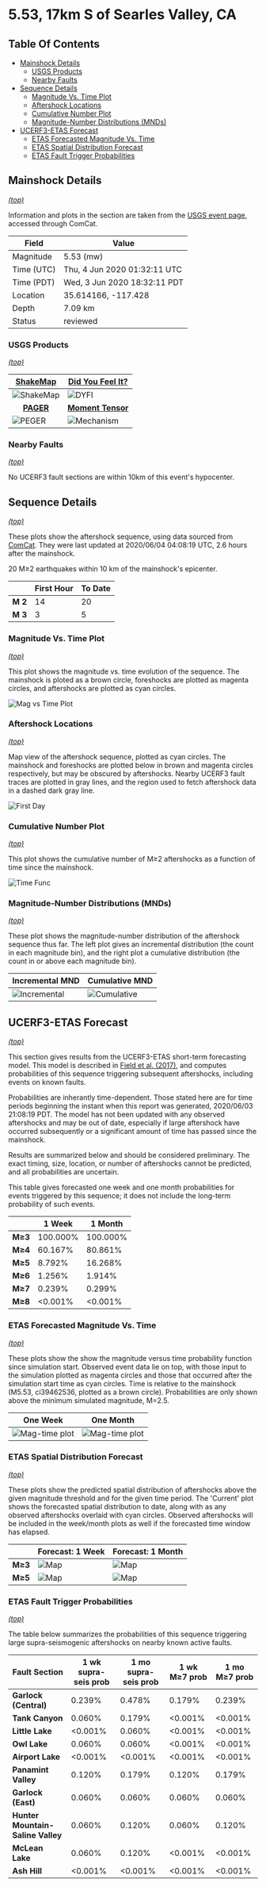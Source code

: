 # 5.53, 17km S of Searles Valley, CA

## Table Of Contents

* [Mainshock Details](#mainshock-details)
  * [USGS Products](#usgs-products)
  * [Nearby Faults](#nearby-faults)
* [Sequence Details](#sequence-details)
  * [Magnitude Vs. Time Plot](#magnitude-vs-time-plot)
  * [Aftershock Locations](#aftershock-locations)
  * [Cumulative Number Plot](#cumulative-number-plot)
  * [Magnitude-Number Distributions (MNDs)](#magnitude-number-distributions-mnds)
* [UCERF3-ETAS Forecast](#ucerf3-etas-forecast)
  * [ETAS Forecasted Magnitude Vs. Time](#etas-forecasted-magnitude-vs-time)
  * [ETAS Spatial Distribution Forecast](#etas-spatial-distribution-forecast)
  * [ETAS Fault Trigger Probabilities](#etas-fault-trigger-probabilities)

## Mainshock Details
*[(top)](#table-of-contents)*

Information and plots in the section are taken from the [USGS event page](https://earthquake.usgs.gov/earthquakes/eventpage/ci39462536), accessed through ComCat.

| Field | Value |
|-----|-----|
| Magnitude | 5.53 (mw) |
| Time (UTC) | Thu, 4 Jun 2020 01:32:11 UTC |
| Time (PDT) | Wed, 3 Jun 2020 18:32:11 PDT |
| Location | 35.614166, -117.428 |
| Depth | 7.09 km |
| Status | reviewed |

### USGS Products
*[(top)](#table-of-contents)*

| <center>**[ShakeMap](https://earthquake.usgs.gov/earthquakes/eventpage/ci39462536/shakemap/)**</center> | <center>**[Did You Feel It?](https://earthquake.usgs.gov/earthquakes/eventpage/ci39462536/dyfi/)**</center> |
|-----|-----|
| ![ShakeMap](resources/ci39462536_shakemap.jpg) | ![DYFI](resources/ci39462536_dyfi.jpg) |
| <center>**[PAGER](https://earthquake.usgs.gov/earthquakes/eventpage/ci39462536/pager/)**</center> | <center>**[Moment Tensor](https://earthquake.usgs.gov/earthquakes/eventpage/ci39462536/moment-tensor/)**</center> |
| ![PEGER](resources/ci39462536_pager.png) | ![Mechanism](resources/ci39462536_mechanism.jpg) |

### Nearby Faults
*[(top)](#table-of-contents)*


No UCERF3 fault sections are within 10km of this event's hypocenter.

## Sequence Details
*[(top)](#table-of-contents)*

These plots show the aftershock sequence, using data sourced from [ComCat](https://earthquake.usgs.gov/data/comcat/). They were last updated at 2020/06/04 04:08:19 UTC, 2.6 hours after the mainshock.

20 M&ge;2 earthquakes within 10 km of the mainshock's epicenter.


|  | First Hour | To Date |
|-----|-----|-----|
| **M 2** | 14 | 20 |
| **M 3** | 3 | 5 |
### Magnitude Vs. Time Plot
*[(top)](#table-of-contents)*

This plot shows the magnitude vs. time evolution of the sequence. The mainshock is ploted as a brown circle, foreshocks are plotted as magenta circles, and aftershocks are plotted as cyan circles.

![Mag vs Time Plot](resources/aftershocks_mag_vs_time.png)

### Aftershock Locations
*[(top)](#table-of-contents)*

Map view of the aftershock sequence, plotted as cyan circles. The mainshock  and foreshocks are plotted below in brown and magenta circles respectively, but may be obscured by aftershocks. Nearby UCERF3 fault traces are plotted in gray lines, and the region used to fetch aftershock data in a dashed dark gray line.

![First Day](resources/map_to_date.png)

### Cumulative Number Plot
*[(top)](#table-of-contents)*

This plot shows the cumulative number of M&ge;2 aftershocks as a function of time since the mainshock.

![Time Func](resources/aftershocks_vs_time.png)

### Magnitude-Number Distributions (MNDs)
*[(top)](#table-of-contents)*

These plot shows the magnitude-number distribution of the aftershock sequence thus far. The left plot gives an incremental distribution (the count in each magnitude bin), and the right plot a cumulative distribution (the count in or above each magnitude bin).

| Incremental MND | Cumulative MND |
|-----|-----|
| ![Incremental](resources/aftershocks_mag_num_incremental.png) | ![Cumulative](resources/aftershocks_mag_num_cumulative.png) |

## UCERF3-ETAS Forecast
*[(top)](#table-of-contents)*

This section gives results from the UCERF3-ETAS short-term forecasting model. This model is described in [Field et al. (2017)](http://bssa.geoscienceworld.org/lookup/doi/10.1785/0120160173), and computes probabilities of this sequence triggering subsequent aftershocks, including events on known faults.

Probabilities are inherantly time-dependent. Those stated here are for time periods beginning the instant when this report was generated, 2020/06/03 21:08:19 PDT. The model has not been updated with any observed aftershocks and may be out of date, especially if large aftershock have occurred subsequently or a significant amount of time has passed since the mainshock.

Results are summarized below and should be considered preliminary. The exact timing, size, location, or number of aftershocks cannot be predicted, and all probabilities are uncertain.


This table gives forecasted one week and one month probabilities for events triggered by this sequence; it does not include the long-term probability of such events.

|  | 1 Week | 1 Month |
|-----|-----|-----|
| **M&ge;3** | 100.000% | 100.000% |
| **M&ge;4** | 60.167% | 80.861% |
| **M&ge;5** | 8.792% | 16.268% |
| **M&ge;6** | 1.256% | 1.914% |
| **M&ge;7** | 0.239% | 0.299% |
| **M&ge;8** | <0.001% | <0.001% |

### ETAS Forecasted Magnitude Vs. Time
*[(top)](#table-of-contents)*

These plots show the show the magnitude versus time probability function since simulation start. Observed event data lie on top, with those input to the simulation plotted as magenta circles and those that occurred after the simulation start time as cyan circles. Time is relative to the mainshock (M5.53, ci39462536, plotted as a brown circle). Probabilities are only shown above the minimum simulated magnitude, M=2.5.

| One Week | One Month |
|-----|-----|
| ![Mag-time plot](resources/mag_time_week.png) | ![Mag-time plot](resources/mag_time_month.png) |

### ETAS Spatial Distribution Forecast
*[(top)](#table-of-contents)*

These plots show the predicted spatial distribution of aftershocks above the given magnitude threshold and for the given time period. The 'Current' plot shows the forecasted spatial distribution to date, along with as any observed aftershocks overlaid with cyan circles. Observed aftershocks will be included in the week/month plots as well if the forecasted time window has elapsed.

|  | Forecast: 1 Week | Forecast: 1 Month |
|-----|-----|-----|
| **M&ge;3** | ![Map](resources/comcat_compare_prob_1wk_m3.png) | ![Map](resources/comcat_compare_prob_1mo_m3.png) |
| **M&ge;5** | ![Map](resources/comcat_compare_prob_1wk_m5.png) | ![Map](resources/comcat_compare_prob_1mo_m5.png) |

### ETAS Fault Trigger Probabilities
*[(top)](#table-of-contents)*

The table below summarizes the probabilities of this sequence triggering large supra-seismogenic aftershocks on nearby known active faults.

| Fault Section | 1 wk supra-seis prob | 1 mo supra-seis prob | 1 wk M&ge;7 prob | 1 mo M&ge;7 prob |
|-----|-----|-----|-----|-----|
| **Garlock (Central)** | 0.239% | 0.478% | 0.179% | 0.239% |
| **Tank Canyon** | 0.060% | 0.179% | <0.001% | <0.001% |
| **Little Lake** | <0.001% | 0.060% | <0.001% | <0.001% |
| **Owl Lake** | 0.060% | 0.060% | <0.001% | <0.001% |
| **Airport Lake** | <0.001% | <0.001% | <0.001% | <0.001% |
| **Panamint Valley** | 0.120% | 0.179% | 0.120% | 0.179% |
| **Garlock (East)** | 0.060% | 0.060% | 0.060% | 0.060% |
| **Hunter Mountain-Saline Valley** | 0.060% | 0.120% | 0.060% | 0.120% |
| **McLean Lake** | 0.060% | 0.120% | <0.001% | <0.001% |
| **Ash Hill** | <0.001% | <0.001% | <0.001% | <0.001% |
